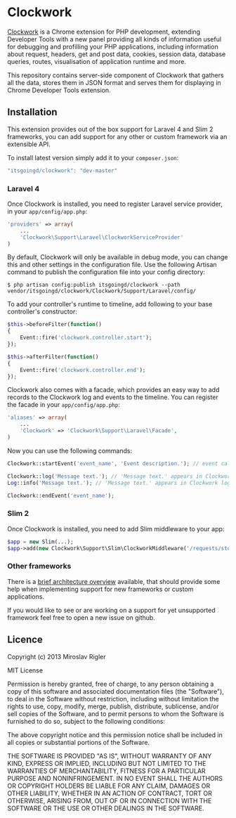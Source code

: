 Clockwork
=========

[Clockwork](http://github.com/itsgoingd/clockwork-chrome) is a Chrome extension for PHP development, extending Developer Tools with a new panel providing all kinds of information useful for debugging and profilling your PHP applications, including information about request, headers, get and post data, cookies, session data, database queries, routes, visualisation of application runtime and more.

This repository contains server-side component of Clockwork that gathers all the data, stores them in JSON format and serves them for displaying in Chrome Developer Tools extension.

## Installation

This extension provides out of the box support for Laravel 4 and Slim 2 frameworks, you can add support for any other or custom framework via an extensible API.

To install latest version simply add it to your `composer.json`:

```javascript
"itsgoingd/clockwork": "dev-master"
```

### Laravel 4

Once Clockwork is installed, you need to register Laravel service provider, in your `app/config/app.php`:

```php
'providers' => array(
	...
    'Clockwork\Support\Laravel\ClockworkServiceProvider'
)
```

By default, Clockwork will only be available in debug mode, you can change this and other settings in the configuration file. Use the following Artisan command to publish the configuration file into your config directory:

```
$ php artisan config:publish itsgoingd/clockwork --path vendor/itsgoingd/clockwork/Clockwork/Support/Laravel/config/
```

To add your controller's runtime to timeline, add following to your base controller's constructor:

```php
$this->beforeFilter(function()
{
	Event::fire('clockwork.controller.start');
});

$this->afterFilter(function()
{
	Event::fire('clockwork.controller.end');
});
```

Clockwork also comes with a facade, which provides an easy way to add records to the Clockwork log and events to the timeline. You can register the facade in your `app/config/app.php`:

```php
'aliases' => array(
	...
	'Clockwork' => 'Clockwork\Support\Laravel\Facade',
)
```

Now you can use the following commands:

```php
Clockwork::startEvent('event_name', 'Event description.'); // event called 'Event description.' appears in Clockwork timeline tab

Clockwork::log('Message text.'); // 'Message text.' appears in Clockwork log tab
Log::info('Message text.'); // 'Message text.' appears in Clockwork log tab as well as application log file

Clockwork::endEvent('event_name');
```

### Slim 2

Once Clockwork is installed, you need to add Slim middleware to your app:

```php
$app = new Slim(...);
$app->add(new Clockwork\Support\Slim\ClockworkMiddleware('/requests/storage/path'));
```

### Other frameworks

There is a [brief architecture overview](https://github.com/itsgoingd/clockwork/wiki/Development-notes) available, that should provide some help when implementing support for new frameworks or custom applications.

If you would like to see or are working on a support for yet unsupported framework feel free to open a new issue on github.

## Licence

Copyright (c) 2013 Miroslav Rigler

MIT License

Permission is hereby granted, free of charge, to any person obtaining
a copy of this software and associated documentation files (the
"Software"), to deal in the Software without restriction, including
without limitation the rights to use, copy, modify, merge, publish,
distribute, sublicense, and/or sell copies of the Software, and to
permit persons to whom the Software is furnished to do so, subject to
the following conditions:

The above copyright notice and this permission notice shall be
included in all copies or substantial portions of the Software.

THE SOFTWARE IS PROVIDED "AS IS", WITHOUT WARRANTY OF ANY KIND,
EXPRESS OR IMPLIED, INCLUDING BUT NOT LIMITED TO THE WARRANTIES OF
MERCHANTABILITY, FITNESS FOR A PARTICULAR PURPOSE AND
NONINFRINGEMENT. IN NO EVENT SHALL THE AUTHORS OR COPYRIGHT HOLDERS BE
LIABLE FOR ANY CLAIM, DAMAGES OR OTHER LIABILITY, WHETHER IN AN ACTION
OF CONTRACT, TORT OR OTHERWISE, ARISING FROM, OUT OF OR IN CONNECTION
WITH THE SOFTWARE OR THE USE OR OTHER DEALINGS IN THE SOFTWARE.
